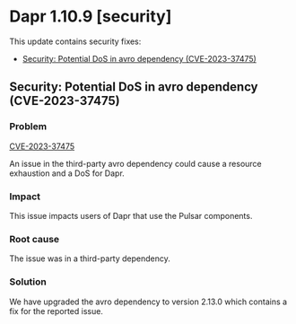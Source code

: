 # Dapr 1.10.9 [security]

This update contains security fixes:

  - [Security: Potential DoS in avro dependency (CVE-2023-37475)](#security-potential-dos-in-avro-dependency-cve-2023-37475)

## Security: Potential DoS in avro dependency (CVE-2023-37475)

### Problem

[CVE-2023-37475](https://github.com/hamba/avro/security/advisories/GHSA-9x44-9pgq-cf45)

An issue in the third-party avro dependency could cause a resource exhaustion and a DoS for Dapr.

### Impact

This issue impacts users of Dapr that use the Pulsar components.

### Root cause

The issue was in a third-party dependency.

### Solution

We have upgraded the avro dependency to version 2.13.0 which contains a fix for the reported issue.
